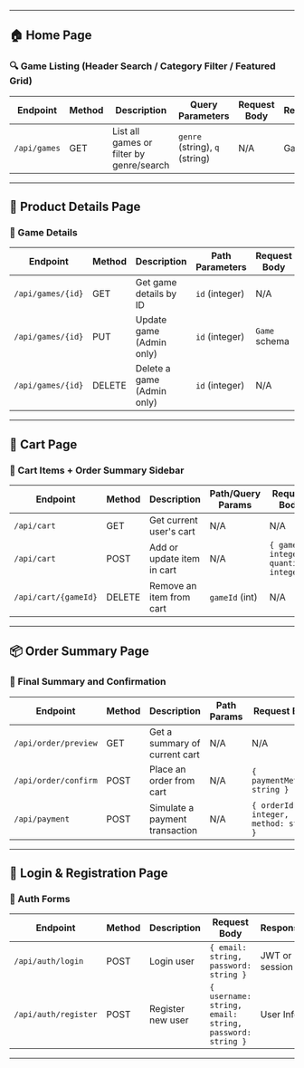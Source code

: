 
---

## 🏠 Home Page

### 🔍 Game Listing (Header Search / Category Filter / Featured Grid)

| Endpoint         | Method | Description                         | Query Parameters                        | Request Body | Response     |
|------------------|--------|-------------------------------------|------------------------------------------|---------------|--------------|
| `/api/games`     | GET    | List all games or filter by genre/search | `genre` (string), `q` (string)      | N/A           | Game List    |

---

## 📄 Product Details Page

### 📌 Game Details

| Endpoint              | Method | Description                | Path Parameters | Request Body | Response        |
|-----------------------|--------|----------------------------|------------------|--------------|-----------------|
| `/api/games/{id}`     | GET    | Get game details by ID     | `id` (integer)   | N/A          | Game Details     |
| `/api/games/{id}`     | PUT    | Update game (Admin only)   | `id` (integer)   | `Game` schema| Updated Game     |
| `/api/games/{id}`     | DELETE | Delete a game (Admin only) | `id` (integer)   | N/A          | Success message  |

---

## 🛒 Cart Page

### 🧾 Cart Items + Order Summary Sidebar

| Endpoint               | Method | Description                          | Path/Query Params | Request Body                                          | Response     |
|------------------------|--------|--------------------------------------|-------------------|--------------------------------------------------------|--------------|
| `/api/cart`            | GET    | Get current user's cart              | N/A               | N/A                                                    | Cart Items   |
| `/api/cart`            | POST   | Add or update item in cart           | N/A               | `{ gameId: integer, quantity: integer }`               | Updated Cart |
| `/api/cart/{gameId}`   | DELETE | Remove an item from cart             | `gameId` (int)    | N/A                                                    | Updated Cart |

---

## 📦 Order Summary Page

### 🧾 Final Summary and Confirmation

| Endpoint              | Method | Description                     | Path Params | Request Body                                 | Response     |
|-----------------------|--------|---------------------------------|-------------|-----------------------------------------------|--------------|
| `/api/order/preview`  | GET    | Get a summary of current cart   | N/A         | N/A                                           | Summary Info |
| `/api/order/confirm`  | POST   | Place an order from cart        | N/A         | `{ paymentMethod: string }`                   | Order Placed |
| `/api/payment`        | POST   | Simulate a payment transaction  | N/A         | `{ orderId: integer, method: string }`        | Payment Info |

---

## 🔐 Login & Registration Page

### 🔑 Auth Forms

| Endpoint               | Method | Description        | Request Body                                                            | Response        |
|------------------------|--------|--------------------|-------------------------------------------------------------------------|-----------------|
| `/api/auth/login`      | POST   | Login user         | `{ email: string, password: string }`                                   | JWT or session  |
| `/api/auth/register`   | POST   | Register new user  | `{ username: string, email: string, password: string }`                 | User Info       |

---